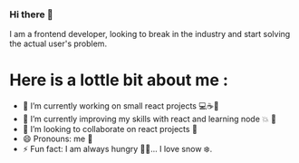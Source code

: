 ### Hi there 👋
I am a frontend developer, looking to break in the industry and start solving the actual user's problem. 

# Here is a lottle bit about me :

* 🔭 I’m currently working on small react projects 💻☕️🍫
* 🌱 I’m currently improving my skills with react and learning node 💥 🔭
* 👋 I’m looking to collaborate on react projects 🎷
* 😄 Pronouns: me 🎷
* ⚡ Fun fact: I am always hungry 🥞🥙... I love snow ❄️.
